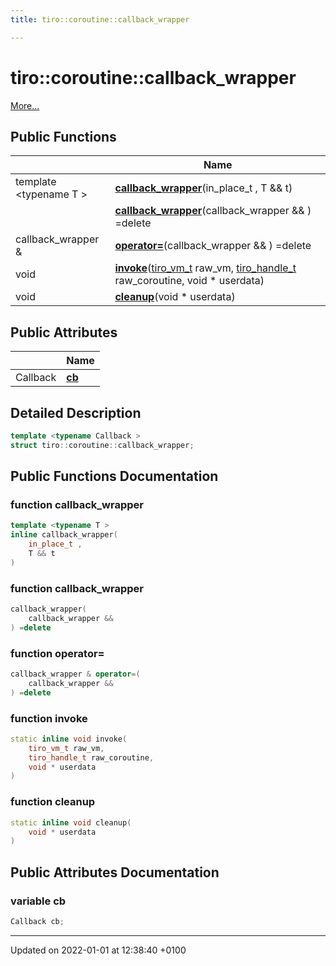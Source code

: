 ```yaml
---
title: tiro::coroutine::callback_wrapper

---
```


# tiro::coroutine::callback_wrapper



 [More...](#detailed-description)

## Public Functions

|                | Name           |
| -------------- | -------------- |
| template <typename T \> <br>| **[callback_wrapper](/docs/api/classes/structtiro_1_1coroutine_1_1callback__wrapper#function-callback-wrapper)**(in&#95;place&#95;t , T && t) |
| | **[callback_wrapper](/docs/api/classes/structtiro_1_1coroutine_1_1callback__wrapper#function-callback-wrapper)**(callback&#95;wrapper && ) =delete |
| callback_wrapper & | **[operator=](/docs/api/classes/structtiro_1_1coroutine_1_1callback__wrapper#function-operator=)**(callback&#95;wrapper && ) =delete |
| void | **[invoke](/docs/api/classes/structtiro_1_1coroutine_1_1callback__wrapper#function-invoke)**([tiro&#95;vm&#95;t](/docs/api/files/def&#95;8h#typedef-tiro-vm-t) raw_vm, [tiro&#95;handle&#95;t](/docs/api/files/def&#95;8h#typedef-tiro-handle-t) raw_coroutine, void &#42; userdata) |
| void | **[cleanup](/docs/api/classes/structtiro_1_1coroutine_1_1callback__wrapper#function-cleanup)**(void &#42; userdata) |

## Public Attributes

|                | Name           |
| -------------- | -------------- |
| Callback | **[cb](/docs/api/classes/structtiro_1_1coroutine_1_1callback__wrapper#variable-cb)**  |

## Detailed Description

```cpp
template <typename Callback >
struct tiro::coroutine::callback_wrapper;
```

## Public Functions Documentation

### function callback_wrapper

```cpp
template <typename T >
inline callback_wrapper(
    in_place_t ,
    T && t
)
```


### function callback_wrapper

```cpp
callback_wrapper(
    callback_wrapper && 
) =delete
```


### function operator=

```cpp
callback_wrapper & operator=(
    callback_wrapper && 
) =delete
```


### function invoke

```cpp
static inline void invoke(
    tiro_vm_t raw_vm,
    tiro_handle_t raw_coroutine,
    void * userdata
)
```


### function cleanup

```cpp
static inline void cleanup(
    void * userdata
)
```


## Public Attributes Documentation

### variable cb

```cpp
Callback cb;
```


-------------------------------

Updated on 2022-01-01 at 12:38:40 +0100